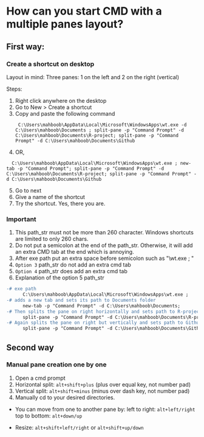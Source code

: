 # How can you start CMD with a multiple panes layout?

## First way:
### Create a shortcut on desktop
Layout in mind: Three panes: 1 on the left and 2 on the right (vertical)
        
Steps: 
1. Right click anywhere on the desktop
2. Go to New > Create a shortcut
3. Copy and paste the following command
   ``` {cmd}
    C:\Users\mahboob\AppData\Local\Microsoft\WindowsApps\wt.exe -d C:\Users\mahboob\Documents ; split-pane -p "Command Prompt" -d C:\Users\mahboob\Documents\R-project; split-pane -p "Command Prompt" -d C:\Users\mahboob\Documents\Github
   ```  
4. OR,
 ``` {cmd}
   C:\Users\mahboob\AppData\Local\Microsoft\WindowsApps\wt.exe ; new-tab -p "Command Prompt"; split-pane -p "Command Prompt" -d C:\Users\mahboob\Documents\R-project; split-pane -p "Command Prompt" -d C:\Users\mahboob\Documents\Github
   ```
5. Go to next
6. Give a name of the shortcut
7. Try the shortcut. Yes, there you are.

### Important
  1. This path_str must not be more than 260 character. Windows shortcuts are limited to only 260 chars.
  2. Do not put a semicolon at the end of the path_str. Otherwise, it will add an extra CMD tab at the end which is annoying.
  3. After exe path put an extra space before semicolon such as "\wt.exe ; "
  4. ```Option 3``` path_str do not add an extra cmd tab
  5. ```Option 4``` path_str does add an extra cmd tab
  6. Explanation of the option 5 path_str

```diff
-# exe path
      C:\Users\mahboob\AppData\Local\Microsoft\WindowsApps\wt.exe ;
-# adds a new tab and sets its path to Documents folder
      new-tab -p "Command Prompt" -d C:\Users\mahboob\Documents;
-# Then splits the pane on right horizontally and sets path to R-project folder
      split-pane -p "Command Prompt" -d C:\Users\mahboob\Documents\R-project ;
-# Again splits the pane on right but vertically and sets path to Github folder
      split-pane -p "Command Prompt" -d C:\Users\mahboob\Documents\Github      
```

## Second way

### Manual pane creation one by one
1. Open a cmd prompt
2. Horizontal split: ``` alt+shift+plus ```    (plus over equal key, not number pad)
3. Vertical split:  ``` alt+shift+minus ```    (minus over dash key, not number pad)
4. Manually cd to your desired directories.

* You can move from one to another pane by:
        left to right:  ```alt+left/right```
        top to bottom:  ```alt+down/up```
        
 * Resize:  ```alt+shift+left/right```  or ```alt+shift+up/down```
        






